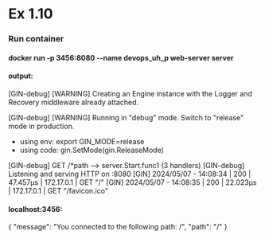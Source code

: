 
# Ex 1.10

### Run container

#### docker run -p 3456:8080 --name devops_uh_p web-server server

#### output:

[GIN-debug] [WARNING] Creating an Engine instance with the Logger and Recovery middleware already attached.

[GIN-debug] [WARNING] Running in "debug" mode. Switch to "release" mode in production.
 - using env:	export GIN_MODE=release
 - using code:	gin.SetMode(gin.ReleaseMode)

[GIN-debug] GET    /*path                    --> server.Start.func1 (3 handlers)
[GIN-debug] Listening and serving HTTP on :8080
[GIN] 2024/05/07 - 14:08:34 | 200 |      47.457µs |      172.17.0.1 | GET      "/"
[GIN] 2024/05/07 - 14:08:35 | 200 |      22.023µs |      172.17.0.1 | GET      "/favicon.ico"

#### localhost:3456:

{
"message": "You connected to the following path: /",
"path": "/"
}

